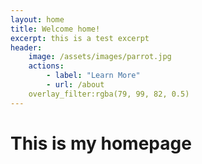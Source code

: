 ```yaml
---
layout: home
title: Welcome home!
excerpt: this is a test excerpt
header:
    image: /assets/images/parrot.jpg
    actions:
        - label: "Learn More"
        - url: /about
    overlay_filter:rgba(79, 99, 82, 0.5)
---
```


# This is my homepage
